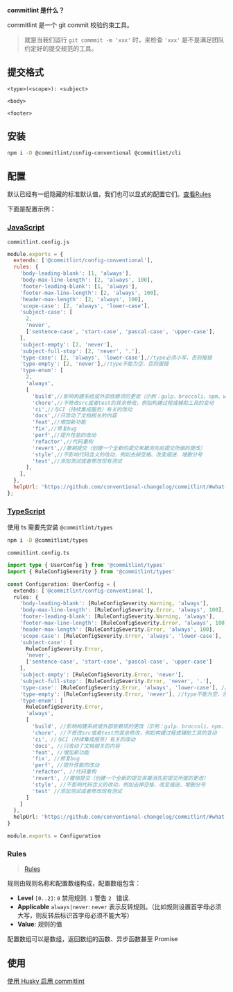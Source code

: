 **commitlint 是什么？**

commitlint 是一个 git commit 校验约束工具。

> 就是当我们运行 `git commmit -m 'xxx'` 时，来检查 `'xxx'` 是不是满足团队约定好的提交规范的工具。

## 提交格式

```text
<type>(<scope>): <subject>

<body>

<footer>
```

## 安装

```bash
npm i -D @commitlint/config-conventional @commitlint/cli
```

## 配置

默认已经有一组隐藏的标准默认值，我们也可以显式的配置它们。[查看Rules](#Rules)

下面是配置示例：

### [JavaScript](https://commitlint.js.org/#/reference-configuration?id=javascript)

`commitlint.config.js`

```js
module.exports = {
  extends: ['@commitlint/config-conventional'],
  rules: {
    'body-leading-blank': [1, 'always'],
    'body-max-line-length': [2, 'always', 100],
    'footer-leading-blank': [1, 'always'],
    'footer-max-line-length': [2, 'always', 100],
    'header-max-length': [2, 'always', 100],
    'scope-case': [2, 'always', 'lower-case'],
    'subject-case': [
      2,
      'never',
      ['sentence-case', 'start-case', 'pascal-case', 'upper-case'],
    ],
    'subject-empty': [2, 'never'],
    'subject-full-stop': [2, 'never', '.'],
    'type-case': [2, 'always', 'lower-case'],//type必须小写，否则报错
    'type-empty': [2, 'never'],//type不能为空，否则报错
    'type-enum': [
      2,
      'always',
      [
        'build',//影响构建系统或外部依赖项的更改（示例：gulp、broccoli、npm、webpack）
        'chore',//不修改src或者test的其余修改，例如构建过程或辅助工具的变动
        'ci',//与CI（持续集成服务）有关的改动
        'docs',//只改动了文档相关的内容
        'feat',//增加新功能
        'fix',//修复bug
        'perf',//提升性能的改动
        'refactor',//代码重构
        'revert',//撤销提交（创建一个全新的提交来撤消先前提交所做的更改）
        'style',//不影响代码含义的改动，例如去掉空格、改变缩进、增删分号
        'test',//添加测试或者修改现有测试
      ],
    ],
  },
  helpUrl: 'https://github.com/conventional-changelog/commitlint/#what-is-commitlint'
};
```

### [TypeScript](https://commitlint.js.org/#/reference-configuration?id=typescript)

使用 ts 需要先安装 `@commitlint/types`

```bash
npm i -D @commitlint/types
```

`commitlint.config.ts`

```ts
import type { UserConfig } from '@commitlint/types'
import { RuleConfigSeverity } from '@commitlint/types'

const Configuration: UserConfig = {
  extends: ['@commitlint/config-conventional'],
  rules: {
    'body-leading-blank': [RuleConfigSeverity.Warning, 'always'],
    'body-max-line-length': [RuleConfigSeverity.Error, 'always', 100],
    'footer-leading-blank': [RuleConfigSeverity.Warning, 'always'],
    'footer-max-line-length': [RuleConfigSeverity.Error, 'always', 100],
    'header-max-length': [RuleConfigSeverity.Error, 'always', 100],
    'scope-case': [RuleConfigSeverity.Error, 'always', 'lower-case'],
    'subject-case': [
      RuleConfigSeverity.Error,
      'never',
      ['sentence-case', 'start-case', 'pascal-case', 'upper-case']
    ],
    'subject-empty': [RuleConfigSeverity.Error, 'never'],
    'subject-full-stop': [RuleConfigSeverity.Error, 'never', '.'],
    'type-case': [RuleConfigSeverity.Error, 'always', 'lower-case'], //type必须小写，否则报错
    'type-empty': [RuleConfigSeverity.Error, 'never'], //type不能为空，否则报错
    'type-enum': [
      RuleConfigSeverity.Error,
      'always',
      [
        'build', //影响构建系统或外部依赖项的更改（示例：gulp、broccoli、npm、webpack）
        'chore', //不修改src或者test的其余修改，例如构建过程或辅助工具的变动
        'ci', //与CI（持续集成服务）有关的改动
        'docs', //只改动了文档相关的内容
        'feat', //增加新功能
        'fix', //修复bug
        'perf', //提升性能的改动
        'refactor', //代码重构
        'revert', //撤销提交（创建一个全新的提交来撤消先前提交所做的更改）
        'style', //不影响代码含义的改动，例如去掉空格、改变缩进、增删分号
        'test' //添加测试或者修改现有测试
      ]
    ]
  },
  helpUrl: 'https://github.com/conventional-changelog/commitlint/#what-is-commitlint'
}

module.exports = Configuration
```

### Rules

> [Rules](https://commitlint.js.org/#/reference-rules)

规则由规则名称和配置数组构成，配置数组包含：

- **Level** `[0..2]`: `0` 禁用规则. `1` 警告 `2 ` 错误.
- **Applicable** `always|never`: `never` 表示反转规则。（比如规则设置首字母必须大写，则反转后标识首字母必须不能大写）
- **Value**: 规则的值

配置数组可以是数组，返回数组的函数、异步函数甚至 Promise

## 使用

[使用 Husky 启用 commitlint](husky.md#使用%20Husky%20启用%20[commitlint](commitlint.md))
